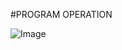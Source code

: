#PROGRAM OPERATION

![Image](https://github.com/user-attachments/assets/12a6386f-4ea5-4e6c-8e3c-02d28553db62)

